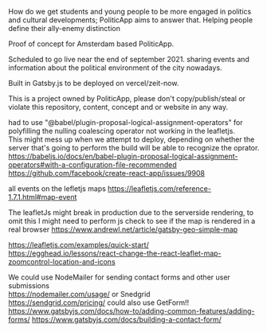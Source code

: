 How do we get students and young people to be more engaged in politics and cultural developments; PoliticApp aims to answer that.
Helping people define their ally-enemy distinction



Proof of concept for Amsterdam based PoliticApp.

Scheduled to go live near the end of september 2021.
sharing events and information about the political environment of the city nowadays.

Built in Gatsby.js to be deployed on vercel/zeit-now.

This is a project owned by PoliticApp, please don't copy/publish/steal or violate this repository, content, concept and or website in any way.

had to use "@babel/plugin-proposal-logical-assignment-operators" for polyfilling the nulling coalescing operator not working in the leafletjs.  
This might mess up when we attempt to deploy, depending on whether the server that's going to perform the build will be able to recognize the oprator.
https://babeljs.io/docs/en/babel-plugin-proposal-logical-assignment-operators#with-a-configuration-file-recommended
https://github.com/facebook/create-react-app/issues/9908

all events on the lefletjs maps
https://leafletjs.com/reference-1.7.1.html#map-event

The leafletJs might break in production due to the serverside rendering, to omit this I might need to perform  js check to see if the map is rendered in a real browser
https://www.andrewl.net/article/gatsby-geo-simple-map

https://leafletjs.com/examples/quick-start/
https://egghead.io/lessons/react-change-the-react-leaflet-map-zoomcontrol-location-and-icons


We could use NodeMailer for sending contact forms and other user submissions  
https://nodemailer.com/usage/
or Snedgrid  
https://sendgrid.com/pricing/
could also use GetForm!!  
https://www.gatsbyjs.com/docs/how-to/adding-common-features/adding-forms/
https://www.gatsbyjs.com/docs/building-a-contact-form/


